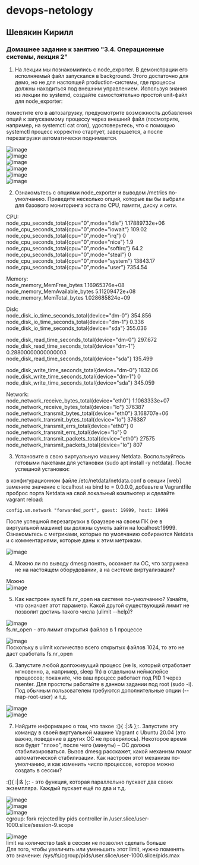 # devops-netology  
## Шевякин Кирилл  

### Домашнее задание к занятию "3.4. Операционные системы, лекция 2"
  
1) На лекции мы познакомились с node_exporter. В демонстрации его исполняемый файл запускался в background. Этого достаточно для демо, но не для настоящей production-системы, где процессы должны находиться под внешним управлением. Используя знания из лекции по systemd, создайте самостоятельно простой unit-файл для node_exporter:

поместите его в автозагрузку,
предусмотрите возможность добавления опций к запускаемому процессу через внешний файл (посмотрите, например, на systemctl cat cron),
удостоверьтесь, что с помощью systemctl процесс корректно стартует, завершается, а после перезагрузки автоматически поднимается.

![image](https://user-images.githubusercontent.com/93198418/151307958-94f8468b-8d81-46c8-9897-e3e72ad0341b.png)  
![image](https://user-images.githubusercontent.com/93198418/151309110-be268a2e-da05-43f1-b31c-c9ed209e946e.png)  
![image](https://user-images.githubusercontent.com/93198418/150731433-c0b51763-a46f-40ec-96c0-0cec85dd1ca1.png)  
![image](https://user-images.githubusercontent.com/93198418/150731558-0e5d8541-e06d-4405-a0d1-ed1f70022cf6.png)  
![image](https://user-images.githubusercontent.com/93198418/150731635-25bd9bb7-dc59-46ac-aec0-c10fd80de034.png)  
![image](https://user-images.githubusercontent.com/93198418/150731722-19031a91-ca8b-47ca-ae2f-cc2c63cbefaf.png)  

2) Ознакомьтесь с опциями node_exporter и выводом /metrics по-умолчанию. Приведите несколько опций, которые вы бы выбрали для базового мониторинга хоста по CPU, памяти, диску и сети.  

CPU:  
node_cpu_seconds_total{cpu="0",mode="idle"} 1.17889732e+06  
node_cpu_seconds_total{cpu="0",mode="iowait"} 109.02  
node_cpu_seconds_total{cpu="0",mode="irq"} 0  
node_cpu_seconds_total{cpu="0",mode="nice"} 1.9  
node_cpu_seconds_total{cpu="0",mode="softirq"} 64.2  
node_cpu_seconds_total{cpu="0",mode="steal"} 0  
node_cpu_seconds_total{cpu="0",mode="system"} 13843.17  
node_cpu_seconds_total{cpu="0",mode="user"} 7354.54  

Memory:  
node_memory_MemFree_bytes 1.16965376e+08  
node_memory_MemAvailable_bytes 5.11209472e+08  
node_memory_MemTotal_bytes 1.028685824e+09  

Disk:  
node_disk_io_time_seconds_total{device="dm-0"} 354.856  
node_disk_io_time_seconds_total{device="dm-1"} 0.336  
node_disk_io_time_seconds_total{device="sda"} 355.036  

node_disk_read_time_seconds_total{device="dm-0"} 297.672  
node_disk_read_time_seconds_total{device="dm-1"} 0.28800000000000003  
node_disk_read_time_seconds_total{device="sda"} 135.499  

node_disk_write_time_seconds_total{device="dm-0"} 1832.06  
node_disk_write_time_seconds_total{device="dm-1"} 0  
node_disk_write_time_seconds_total{device="sda"} 345.059  

Network:  
node_network_receive_bytes_total{device="eth0"} 1.1063333e+07  
node_network_receive_bytes_total{device="lo"} 376387  
node_network_transmit_bytes_total{device="eth0"} 3.168707e+06  
node_network_transmit_bytes_total{device="lo"} 376387  
node_network_transmit_errs_total{device="eth0"} 0  
node_network_transmit_errs_total{device="lo"} 0  
node_network_transmit_packets_total{device="eth0"} 27575  
node_network_transmit_packets_total{device="lo"} 807  

3) Установите в свою виртуальную машину Netdata. Воспользуйтесь готовыми пакетами для установки (sudo apt install -y netdata). После успешной установки:

в конфигурационном файле /etc/netdata/netdata.conf в секции [web] замените значение с localhost на bind to = 0.0.0.0,
добавьте в Vagrantfile проброс порта Netdata на свой локальный компьютер и сделайте vagrant reload:  
```
config.vm.network "forwarded_port", guest: 19999, host: 19999  
```  
После успешной перезагрузки в браузере на своем ПК (не в виртуальной машине) вы должны суметь зайти на localhost:19999. Ознакомьтесь с метриками, которые по умолчанию собираются Netdata и с комментариями, которые даны к этим метрикам.  

![image](https://user-images.githubusercontent.com/93198418/150759298-0137d4d6-e834-4326-a724-d756fe909222.png)  

4) Можно ли по выводу dmesg понять, осознает ли ОС, что загружена не на настоящем оборудовании, а на системе виртуализации?

Можно  
![image](https://user-images.githubusercontent.com/93198418/150760492-cc0aeb20-f6bb-45f5-8078-09b45f50e7f3.png)  

5) Как настроен sysctl fs.nr_open на системе по-умолчанию? Узнайте, что означает этот параметр. Какой другой существующий лимит не позволит достичь такого числа (ulimit --help)?

![image](https://user-images.githubusercontent.com/93198418/150761208-ded9de2e-4085-431c-8543-be5e0ae3b709.png)  
fs.nr_open - это лимит открытия файлов в 1 процессе

![image](https://user-images.githubusercontent.com/93198418/150762481-cc3b4dae-c1cb-422d-966a-00bda48fb2a8.png)  
Поскольку в ulimit количество всего открытых файлов 1024, то это не даст сработать fs.nr_open

6) Запустите любой долгоживущий процесс (не ls, который отработает мгновенно, а, например, sleep 1h) в отдельном неймспейсе процессов; покажите, что ваш процесс работает под PID 1 через nsenter. Для простоты работайте в данном задании под root (sudo -i). Под обычным пользователем требуются дополнительные опции (--map-root-user) и т.д.

![image](https://user-images.githubusercontent.com/93198418/150772857-249ebd89-4a5b-48e2-836b-769c9199efb6.png)  
![image](https://user-images.githubusercontent.com/93198418/150772914-89afa0e4-bea6-44b3-a874-f3f70184cde9.png)  

7) Найдите информацию о том, что такое :(){ :|:& };:. Запустите эту команду в своей виртуальной машине Vagrant с Ubuntu 20.04 (это важно, поведение в других ОС не проверялось). Некоторое время все будет "плохо", после чего (минуты) – ОС должна стабилизироваться. Вызов dmesg расскажет, какой механизм помог автоматической стабилизации. Как настроен этот механизм по-умолчанию, и как изменить число процессов, которое можно создать в сессии?

:(){ :|:& };: - это функция, которая параллельно пускает два своих экземпляра. Каждый пускает ещё по два и т.д.

![image](https://user-images.githubusercontent.com/93198418/150776011-ae54589a-8ad1-45ba-8e2e-bff7e09f3a97.png)  
![image](https://user-images.githubusercontent.com/93198418/150781023-e43d3302-2f12-4f03-b97a-1e1d323aa509.png)  
![image](https://user-images.githubusercontent.com/93198418/150781639-15d15cc4-848c-49aa-98d0-21dd3e1653b4.png)  
cgroup: fork rejected by pids controller in /user.slice/user-1000.slice/session-9.scope  

![image](https://user-images.githubusercontent.com/93198418/150781255-c083ddc4-3f86-436d-afde-1c17dd1faf85.png)  
limit на количество task в сессии не позволил сделать больше  
Для того, чтобы увеличить или уменьшить этот limit, нужно поменять это значение: /sys/fs/cgroup/pids/user.slice/user-1000.slice/pids.max  





